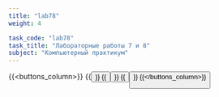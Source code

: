 ```yaml
---
title: "lab78"
weight: 4

task_code: "lab78"
task_title: "Лабораторные работы 7 и 8"
subject: "Компьютерный практикум"
---
```


{{<buttons_column>}}
    {{<button text="Отчёт о выполнении лабораторных работ 7-8" link="/comppract/Lab7/Labs7-8.pdf">}}
    {{<button text="Лабораторная работа 7А (Поворот логотипа но 90 градусов)" link="/comppract/Lab7/Lab7A1">}}
    {{<button text="Лабораторная работа 7А (Логотип, как фон)" link="/comppract/Lab7/Lab7A2">}}
{{</buttons_column>}}